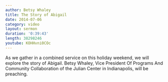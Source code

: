 ```yaml
---
author: Betsy Whaley
title: The Story of Abigail
date: 2014-07-06
category: video
layout: sermon
duration: '0:39:43'
length: 38298246
youtube: KOHHvni0COc
---
```


As we gather in a combined service on this holiday weekend, we will explore the story of Abigail. Betsy Whaley, Vice President Of Programs And Community Collaboration of the Julian Center in Indianapolis, will be preaching.
